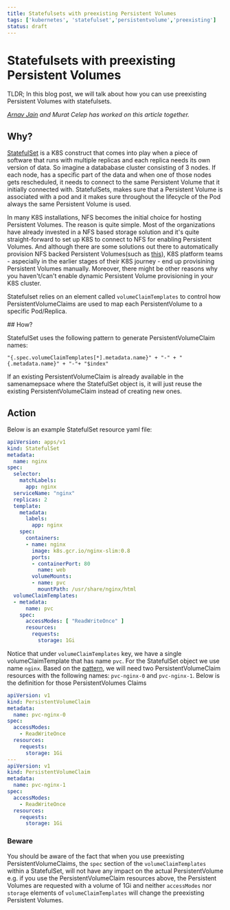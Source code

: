 ```yaml
---
title: Statefulsets with preexisting Persistent Volumes 
tags: ['kubernetes', 'statefulset','persistentvolume','preexisting']
status: draft
---
```

# Statefulsets with preexisting Persistent Volumes

TLDR; In this blog post, we will talk about how you can use preexisting Persistent Volumes with statefulsets.

  *[Arnav Jain](https://www.linkedin.com/in/arnav-jain-5545a574/) and Murat Celep has worked on this article together.*

## Why?

[StatefulSet](https://kubernetes.io/docs/concepts/workloads/controllers/statefulset/) is a K8S construct that comes into play when a piece of software that runs with multiple replicas and each replica needs its own version of data. So imagine a datababase cluster consisting of 3 nodes. If each node, has a specific part of the data and when one of those nodes gets rescheduled, it needs to connect to the same Persistent Volume that it initially connected with. StatefulSets, makes sure that a Persistent Volume is associated with a pod and it makes sure throughout the lifecycle of the Pod always the same Persistent Volume is used.

In many K8S installations, NFS becomes the initial choice for hosting Persistent Volumes. The reason is quite simple. Most of the organizations have already invested in a NFS based storage solution and it's quite straight-forward to set up K8S to connect to NFS for enabling Persistent Volumes. And although there are some solutions out there to automatically provision NFS backed Persistent Volumes(such as [this](https://github.com/kubernetes-sigs/sig-storage-lib-external-provisioner)), K8S platform teams - aspecially in the earlier stages of their K8S journey - end up provisining Persistent Volumes manually. Moreover, there might be other reasons why you haven't/can't enable dynamic Persistent Volume provisioning in your K8S cluster.

Statefulset relies on an element called ```volumeClaimTemplates``` to control how PersistentVolumeClaims are used to map each PersistentVolume to a specific Pod/Replica.

##<a name="pattern"></a> How?

StatefulSet uses the following pattern to generate PersistentVolumeClaim names:

```
"{.spec.volumeClaimTemplates[*].metadata.name}" + "-" + "{.metadata.name}" + "-"+ "$index"
```

If an existing PersistentVolumeClaim is already available in the samenamepsace where the StatefulSet object is, it will just reuse the existing PersistentVolumeClaim instead of creating new ones.


## Action

Below is an example StatefulSet resource yaml file:
```yaml
apiVersion: apps/v1
kind: StatefulSet
metadata:
  name: nginx
spec:
  selector:
    matchLabels:
      app: nginx
  serviceName: "nginx"
  replicas: 2
  template:
    metadata:
      labels:
        app: nginx
    spec:
      containers:
      - name: nginx
        image: k8s.gcr.io/nginx-slim:0.8
        ports:
        - containerPort: 80
          name: web
        volumeMounts:
        - name: pvc
          mountPath: /usr/share/nginx/html
  volumeClaimTemplates:
  - metadata:
      name: pvc
    spec:
      accessModes: [ "ReadWriteOnce" ]
      resources:
        requests:
          storage: 1Gi
```

Notice that under ```volumeClaimTemplates``` key, we have a single volumeClaimTemplate that has name ```pvc```.  For the StatefulSet object we use name ```nginx```. Based on the  [pattern](#pattern), we will need two PersistentVolumeClaim resources with the following names: ```pvc-nginx-0``` and ```pvc-nginx-1```. Below is the definition for those PersistentVolumes Claims


```yaml
apiVersion: v1
kind: PersistentVolumeClaim
metadata:
  name: pvc-nginx-0
spec:
  accessModes:
    - ReadWriteOnce
  resources:
    requests:
      storage: 1Gi
---
apiVersion: v1
kind: PersistentVolumeClaim
metadata:
  name: pvc-nginx-1
spec:
  accessModes:
    - ReadWriteOnce
  resources:
    requests:
      storage: 1Gi
```

### Beware
You should be aware of the fact that when you use preexisting PersistentVolumeClaims, the ```spec``` section of the ```volumeClaimTemplates``` within a StatefulSet, will not have any impact on the actual PersistentVolume e.g. if you use the PersistentVolumeClaim resources above, the Persistent Volumes are requested with a volume of 1Gi and neither ```accessModes``` nor ```storage``` elements of ```volumeClaimTemplates``` will change the preexisting Persistent Volumes.
